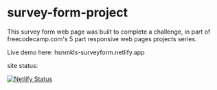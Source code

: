 # survey-form-project
This survey form web page was built to complete a challenge, in part of freecodecamp.com's 5 part responsive web pages projects series.

Live demo here: hsnmkls-surveyform.netlify.app

site status: 

[![Netlify Status](https://api.netlify.com/api/v1/badges/661f6293-f9fa-4597-aedf-a87950c8d208/deploy-status)](https://app.netlify.com/sites/hsnmkls-surveyform/deploys)
